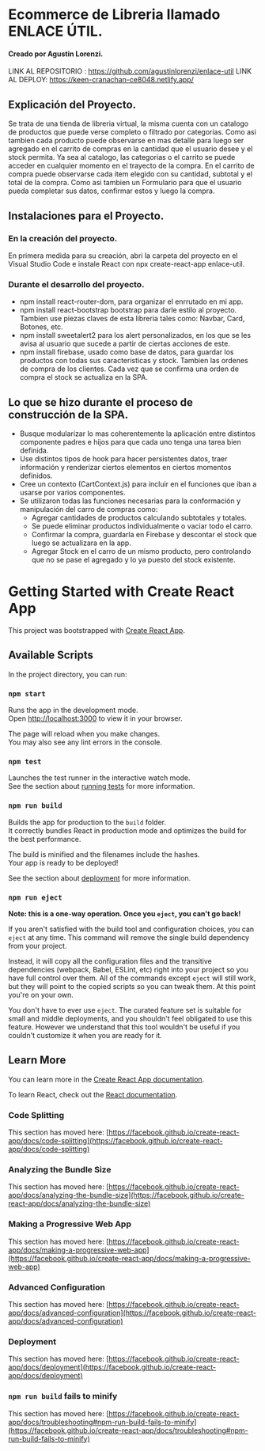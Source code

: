 # Ecommerce de Libreria llamado ENLACE ÚTIL.
#### Creado por Agustin Lorenzi.

LINK AL REPOSITORIO : https://github.com/agustinlorenzi/enlace-util
LINK AL DEPLOY: https://keen-cranachan-ce8048.netlify.app/

## Explicación del Proyecto.

Se trata de una tienda de libreria virtual, la misma cuenta con un catalogo de productos que puede verse completo
o filtrado por categorias. Como asi tambien cada producto puede observarse en mas detalle para luego ser agregado
en el carrito de compras en la cantidad que el usuario desee y el stock permita.
Ya sea al catalogo, las categorias o el carrito se puede acceder en cualquier momento en el trayecto de la compra.
En el carrito de compra puede observarse cada item elegido con su cantidad, subtotal y el total de la compra. Como
asi tambien un Formulario para que el usuario pueda completar sus datos, confirmar estos y luego la compra.

## Instalaciones para el Proyecto.

### En la creación del proyecto.

En primera medida para su creación, abri la carpeta del proyecto en el Visual Studio Code e instale React con 
npx create-react-app enlace-util.

### Durante el desarrollo del proyecto.

* npm install react-router-dom, para organizar el enrrutado en mi app.
* npm install react-bootstrap bootstrap para darle estilo al proyecto. Tambien use piezas claves de esta libreria tales como: Navbar, Card, Botones, etc.
* npm install sweetalert2 para los alert personalizados, en los que se les avisa al usuario que sucede a partir de
ciertas acciones de este.
* npm install firebase, usado como base de datos, para guardar los productos con todas sus caracteristicas y stock.
Tambien las ordenes de compra de los clientes. Cada vez que se confirma una orden de compra el stock se actualiza en la SPA.

## Lo que se hizo durante el proceso de construcción de la SPA.

* Busque modularizar lo mas coherentemente la aplicación entre distintos componente padres e hijos para que cada uno tenga una tarea bien definida. 
* Use distintos tipos de hook para hacer persistentes datos, traer información y renderizar ciertos elementos
en ciertos momentos definidos.
* Cree un contexto (CartContext.js) para incluir en el funciones que iban a usarse por varios componentes.
* Se utilizaron todas las funciones necesarias para la conformación y manipulación del carro de compras como: 
  - Agregar cantidades de productos calculando subtotales y totales.
  - Se puede eliminar productos individualmente o vaciar todo el carro.
  - Confirmar la compra, guardarla en Firebase y descontar el stock que luego se actualizara en la app.
  - Agregar Stock en el carro de un mismo producto, pero controlando que no se pase el agregado y lo ya puesto del
  stock existente.

 



# Getting Started with Create React App

This project was bootstrapped with [Create React App](https://github.com/facebook/create-react-app).

## Available Scripts

In the project directory, you can run:

### `npm start`

Runs the app in the development mode.\
Open [http://localhost:3000](http://localhost:3000) to view it in your browser.

The page will reload when you make changes.\
You may also see any lint errors in the console.

### `npm test`

Launches the test runner in the interactive watch mode.\
See the section about [running tests](https://facebook.github.io/create-react-app/docs/running-tests) for more information.

### `npm run build`

Builds the app for production to the `build` folder.\
It correctly bundles React in production mode and optimizes the build for the best performance.

The build is minified and the filenames include the hashes.\
Your app is ready to be deployed!

See the section about [deployment](https://facebook.github.io/create-react-app/docs/deployment) for more information.

### `npm run eject`

**Note: this is a one-way operation. Once you `eject`, you can't go back!**

If you aren't satisfied with the build tool and configuration choices, you can `eject` at any time. This command will remove the single build dependency from your project.

Instead, it will copy all the configuration files and the transitive dependencies (webpack, Babel, ESLint, etc) right into your project so you have full control over them. All of the commands except `eject` will still work, but they will point to the copied scripts so you can tweak them. At this point you're on your own.

You don't have to ever use `eject`. The curated feature set is suitable for small and middle deployments, and you shouldn't feel obligated to use this feature. However we understand that this tool wouldn't be useful if you couldn't customize it when you are ready for it.

## Learn More

You can learn more in the [Create React App documentation](https://facebook.github.io/create-react-app/docs/getting-started).

To learn React, check out the [React documentation](https://reactjs.org/).

### Code Splitting

This section has moved here: [https://facebook.github.io/create-react-app/docs/code-splitting](https://facebook.github.io/create-react-app/docs/code-splitting)

### Analyzing the Bundle Size

This section has moved here: [https://facebook.github.io/create-react-app/docs/analyzing-the-bundle-size](https://facebook.github.io/create-react-app/docs/analyzing-the-bundle-size)

### Making a Progressive Web App

This section has moved here: [https://facebook.github.io/create-react-app/docs/making-a-progressive-web-app](https://facebook.github.io/create-react-app/docs/making-a-progressive-web-app)

### Advanced Configuration

This section has moved here: [https://facebook.github.io/create-react-app/docs/advanced-configuration](https://facebook.github.io/create-react-app/docs/advanced-configuration)

### Deployment

This section has moved here: [https://facebook.github.io/create-react-app/docs/deployment](https://facebook.github.io/create-react-app/docs/deployment)

### `npm run build` fails to minify

This section has moved here: [https://facebook.github.io/create-react-app/docs/troubleshooting#npm-run-build-fails-to-minify](https://facebook.github.io/create-react-app/docs/troubleshooting#npm-run-build-fails-to-minify)
